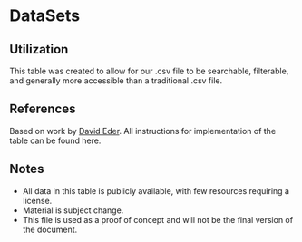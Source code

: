 # DataSets
## Utilization
This table was created to allow for our .csv file to be searchable, filterable, and generally more accessible than a traditional .csv file. 
## References
Based on work by [David Eder](https://github.com/derekeder/csv-to-html-table). All instructions for implementation of the table can be found here. 
## Notes
- All data in this table is publicly available, with few resources requiring a license. 
- Material is subject change.
- This file is used as a proof of concept and will not be the final version of the document. 
